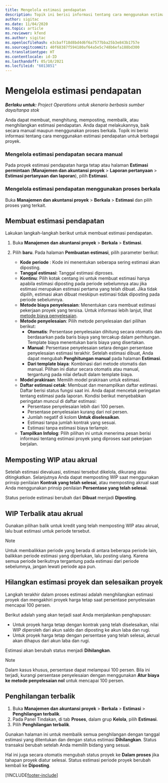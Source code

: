 ```yaml
---
title: Mengelola estimasi pendapatan
description: Topik ini berisi informasi tentang cara menggunakan estimasi pendapatan untuk berbagai proyek.
author: sigitac
ms.date: 11/04/2020
ms.topic: article
ms.reviewer: kfend
ms.author: sigitac
ms.openlocfilehash: e3cbaff18d8bd4d6f6a7577bba25b3e843b1757e
ms.sourcegitcommit: 40f68387f594180af64a5e5c748b6efa188bd300
ms.translationtype: HT
ms.contentlocale: id-ID
ms.lasthandoff: 05/10/2021
ms.locfileid: "6013851"
---
```

# <a name="manage-revenue-estimates"></a>Mengelola estimasi pendapatan

_**Berlaku untuk:** Project Operations untuk skenario berbasis sumber daya/tanpa stok_

Anda dapat membuat, menghitung, memposting, membalik, atau menghilangkan estimasi pendapatan. Anda dapat melakukannya, baik secara manual maupun menggunakan proses berkala. Topik ini berisi informasi tentang cara menggunakan estimasi pendapatan untuk berbagai proyek.

### <a name="manage-revenue-estimates-manually"></a>Mengelola estimasi pendapatan secara manual

Pada proyek estimasi pendapatan harga tetap atau halaman **Estimasi permintaan** (**Manajemen dan akuntansi proyek** > **Laporan pertanyaan** > **Estimasi pertanyaan dan laporan**), pilih **Estimasi**.

### <a name="manage-revenue-estimates-using-a-periodic-process"></a>Mengelola estimasi pendapatan menggunakan proses berkala

Buka **Manajemen dan akuntansi proyek** > **Berkala** > **Estimasi** dan pilih proses yang terkait.

## <a name="create-a-revenue-estimate"></a>Membuat estimasi pendapatan

Lakukan langkah-langkah berikut untuk membuat estimasi pendapatan. 

1. Buka **Manajemen dan akuntansi proyek** > **Berkala** > **Estimasi**.
2. Pilih **baru**. Pada halaman **Pembuatan estimasi**, pilih parameter berikut:

   - **Kode periode** : Kode ini menentukan seberapa sering estimasi akan diposting.
   - **Tanggal estimasi**: Tanggal estimasi diproses.
   - **Kontinu**: Pilih kotak centang ini untuk membuat estimasi hanya apabila estimasi diposting pada periode sebelumnya atau jika estimasi merupakan estimasi pertama yang telah dibuat. Jika tidak dipilih, estimasi akan dibuat meskipun estimasi tidak diposting pada periode sebelumnya.
   - **Metode biaya penyelesaian**: Menentukan cara membuat estimasi pekerjaan proyek yang tersisa. Untuk informasi lebih lanjut, lihat [metode biaya penyelesaian](cost-complete-methods.md).
   - **Metode penyelesaian**: Pilih metode penyelesaian dari pilihan berikut:
     - **Otomatis**: Persentase penyelesaian dihitung secara otomatis dan berdasarkan pada baris biaya yang tercakup dalam perhitungan. Template biaya menentukan baris biaya yang disertakan.
     - **Manual**: Persentase penyelesaian setara dengan persentase penyelesaian estimasi terakhir. Setelah estimasi dibuat, Anda dapat mengubah **Penghitungan manual** pada halaman **Estimasi**.
     - **Dari template biaya**: Kombinasi dari metode otomatis dan manual. Pilihan ini diatur secara otomatis atau manual, tergantung pada nilai default dalam template biaya.
   - **Model prakiraan**: Memilih model prakiraan untuk estimasi.
   - **Daftar estimasi cetak**: Membuat dan menampilkan daftar estimasi. Daftar berisi status fungsi saat ini. Anda dapat mencetak peringatan tentang estimasi pada laporan. Kondisi berikut menyebabkan peringatan muncul di daftar estimasi:
     - Persentase penyelesaian lebih dari 100 persen.
     - Persentase penyelesaian kurang dari nol persen.
     - Jumlah negatif di kolom **Untuk diselesaikan**.
     - Estimasi tanpa jumlah kontrak yang sesuai.
     - Estimasi tanpa estimasi biaya terlampir.
   - **Tampilkan Infolog**: Pilih pilihan ini untuk menerima pesan berisi informasi tentang estimasi proyek yang diproses saat pekerjaan berjalan.


## <a name="post-wip-or-accruals"></a>Memposting WIP atau akrual

Setelah estimasi dievaluasi, estimasi tersebut dikelola, dikurang atau ditingkatkan. Selanjutnya Anda dapat memposting WIP saat menggunakan prinsip penilaian **Kontrak yang telah selesai**, atau memposting akrual saat Anda menggunakan prinsip penilaian **Persentase yang telah selesai**.
  
Status periode estimasi berubah dari **Dibuat** menjadi **Diposting**.

## <a name="reverse-wip-or-accruals"></a>WIP Terbalik atau akrual

Gunakan pilihan balik untuk kredit yang telah memposting WIP atau akrual, lalu buat estimasi untuk periode tersebut.

> [!NOTE]
> Untuk membalikkan periode yang berada di antara beberapa periode lain, balikkan periode estimasi yang diperlukan, lalu posting ulang. Karena semua periode berikutnya tergantung pada estimasi dari periode sebelumnya, jangan lewati periode apa pun.

## <a name="eliminate-the-estimate-project-and-finish-the-project"></a>Hilangkan estimasi proyek dan selesaikan proyek

Langkah terakhir dalam proses estimasi adalah menghilangkan estimasi proyek dan mengakhiri proyek harga tetap saat persentase penyelesaian mencapai 100 persen.

Berikut adalah yang akan terjadi saat Anda menjalankan penghapusan:

- Untuk proyek harga tetap dengan kontrak yang telah diselesaikan, nilai WIP diperoleh dari akun saldo dan diposting ke akun laba dan rugi.
- Untuk proyek harga tetap dengan persentase yang telah selesai, akrual akan dihapus dari akun laba dan rugi.

Estimasi akan berubah status menjadi **Dihilangkan**.

> [!NOTE]
> Dalam kasus khusus, persentase dapat melampaui 100 persen. Bila ini terjadi, kurangi persentase penyelesaian dengan menggunakan **Atur biaya ke metode penyelesaian nol** untuk mencapai 100 persen.

## <a name="reverse-elimination"></a>Penghilangan terbalik

1. Buka **Manajemen dan akuntansi proyek** > **Berkala** > **Estimasi** > **Penghilangan terbalik**. 
2. Pada Panel Tindakan, di tab **Proses**, dalam grup **Kelola**, pilih **Estimasi**. 
3. Pilih **Penghilangan terbalik**.

Gunakan halaman ini untuk membalik semua penghilangan dengan tanggal estimasi yang ditentukan dan dengan status estimasi **Dihilangkan**. Status transaksi berubah setelah Anda memilih bidang yang sesuai.

Hal ini juga secara otomatis mengubah status proyek ke **Dalam proses** jika tahapan proyek diatur selesai. Status estimasi periode proyek berubah kembali ke **Diposting**.


[!INCLUDE[footer-include](../includes/footer-banner.md)]